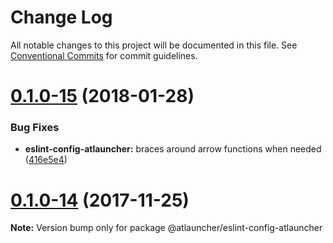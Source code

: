 # Change Log

All notable changes to this project will be documented in this file.
See [Conventional Commits](https://conventionalcommits.org) for commit guidelines.

<a name="0.1.0-15"></a>
# [0.1.0-15](https://github.com/ATLauncher/style-guide/compare/@atlauncher/eslint-config-atlauncher@0.1.0-14...@atlauncher/eslint-config-atlauncher@0.1.0-15) (2018-01-28)


### Bug Fixes

* **eslint-config-atlauncher:** braces around arrow functions when needed ([416e5e4](https://github.com/ATLauncher/style-guide/commit/416e5e4))




<a name="0.1.0-14"></a>
# [0.1.0-14](https://github.com/ATLauncher/style-guide/compare/@atlauncher/eslint-config-atlauncher@0.1.0-13...@atlauncher/eslint-config-atlauncher@0.1.0-14) (2017-11-25)




**Note:** Version bump only for package @atlauncher/eslint-config-atlauncher
